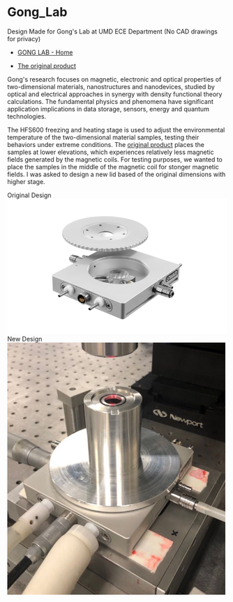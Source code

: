 # Gong_Lab
Design Made for Gong's Lab at UMD ECE Department (No CAD drawings for privacy)

* [GONG LAB - Home](cgong.weebly.com)

* [The original product](https://www.linkam.co.uk/hfs600)

Gong's research focuses on magnetic, electronic and optical properties of two-dimensional materials, nanostructures and nanodevices, studied by optical and electrical approaches in synergy with density functional theory calculations. The fundamental physics and phenomena have significant application implications in data storage, sensors, energy and quantum technologies.

The HFS600 freezing and heating stage is used to adjust the environmental temperature of the two-dimensional material samples, testing their behaviors under extreme conditions. The [original product](https://www.linkam.co.uk/hfs600) places the samples at lower elevations, which experiences relatively less magnetic fields generated by the magnetic coils. For testing purposes, we wanted to place the samples in the middle of the magnetic coil for stonger magnetic fields. I was asked to design a new lid based of the original dimensions with higher stage.

Original Design <br />
<img src="https://github.com/yuchenzhou8/Gong_Lab/blob/main/HFS600.png"> <br />
New Design <br />
<img src="https://github.com/yuchenzhou8/Gong_Lab/blob/main/New%20HFS600%20Design.jpg" width = '500'> <br />

